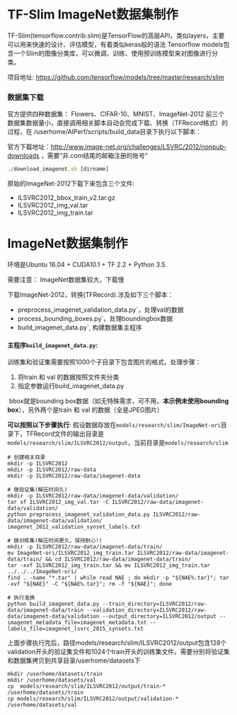 # TF-Slim ImageNet数据集制作



TF-Slim(tensorflow.contrib.slim)是TensorFlow的高层API，类似layers，主要可以用来快速的设计、评估模型，有着类似keras般的语法  Tensorflow models包含一个Slim的图像分类库，可以微调、训练、使用预训练模型来对图像进行分类。

项目地址: https://github.com/tensorflow/models/tree/master/research/slim

### 数据集下载

官方提供四种数据集：  Flowers、CIFAR-10、MNIST、ImageNet-2012  前三个数据集数据量小，直接调用相关脚本自动会完成下载、转换（TFRecord格式）的过程，在  /userhome/AIPerf/scripts/build_data目录下执行以下脚本：

 官方下载地址：http://www.image-net.org/challenges/LSVRC/2012/nonpub-downloads ，需要“非.com结尾的邮箱注册的账号” 

```javascript
./download_imagenet.sh [dirname]
```

原始的ImageNet-2012下载下来包含三个文件:

- ILSVRC2012_bbox_train_v2.tar.gz
- ILSVRC2012_img_val.tar
- ILSVRC2012_img_train.tar

# ImageNet数据集制作

环境是Ubuntu 16.04 + CUDA10.1 + TF 2.2 + Python 3.5.

需要注意：  ImageNet数据集较大，下载慢

下载ImageNet-2012，转换(TFRecord).涉及如下三个脚本：

- preprocess_imagenet_validation_data.py`，处理val的数据
- process_bounding_boxes.py`，处理boundingbox数据
- build_imagenet_data.py`, 构建数据集主程序

#### 主程序`build_imagenet_data.py`:

训练集和验证集需要按照1000个子目录下包含图片的格式，处理步骤：

1. 将train 和 val 的数据按照文件夹分类
3. 指定参数运行build_imagenet_data.py

​	bbox就是bounding box数据（如无特殊需求，可不用，**本示例未使用bounding box**），另外两个是train 和 val 的数据（全是JPEG图片）

**可以按照以下步骤执行**:  假设数据存放在`models/research/slim/ImageNet-ori`目录下，TFRecord文件的输出目录是`models/research/slim/ILSVRC2012/output`，当前目录是`models/research/slim`

```shell
# 创建相关目录
mkdir -p ILSVRC2012  
mkdir -p ILSVRC2012/raw-data  
mkdir -p ILSVRC2012/raw-data/imagenet-data  

# 做验证集(解压时间久)
mkdir -p ILSVRC2012/raw-data/imagenet-data/validation/  
tar xf ILSVRC2012_img_val.tar -C ILSVRC2012/raw-data/imagenet-data/validation/
python preprocess_imagenet_validation_data.py ILSVRC2012/raw-data/imagenet-data/validation/ imagenet_2012_validation_synset_labels.txt

# 做训练集(解压时间更久，保持耐心!)
mkdir -p ILSVRC2012/raw-data/imagenet-data/train/
mv ImageNet-ori/ILSVRC2012_img_train.tar ILSVRC2012/raw-data/imagenet-data/train/ && cd ILSVRC2012/raw-data/imagenet-data/train/  
tar -xvf ILSVRC2012_img_train.tar && mv ILSVRC2012_img_train.tar ../../../ImageNet-ori/
find . -name "*.tar" | while read NAE ; do mkdir -p "${NAE%.tar}"; tar -xvf "${NAE}" -C "${NAE%.tar}"; rm -f "${NAE}"; done

# 执行准换
python build_imagenet_data.py --train_directory=ILSVRC2012/raw-data/imagenet-data/train --validation_directory=ILSVRC2012/raw-data/imagenet-data/validation --output_directory=ILSVRC2012/output --imagenet_metadata_file=imagenet_metadata.txt --labels_file=imagenet_lsvrc_2015_synsets.txt
```

上面步骤执行完后，路径models/research/slim/ILSVRC2012/output包含128个validation开头的验证集文件和1024个train开头的训练集文件。需要分别将验证集和数据集拷贝到共享目录/userhome/datasets下

```
mkdir /userhome/datasets/train
mkdir /userhome/datasets/val
cp  models/research/slim/ILSVRC2012/output/train-* /userhome/datasets/train
cp models/research/slim/ILSVRC2012/output/validation-* /userhome/datasets/val
```